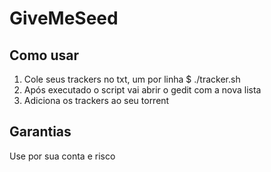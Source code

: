 GiveMeSeed
==========

Como usar
---------

1.  Cole seus trackers no txt, um por linha
    $ ./tracker.sh
2.  Após executado o script vai abrir o gedit com a nova lista
3.  Adiciona os trackers ao seu torrent

Garantias
---------
Use por sua conta e risco
